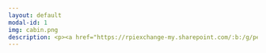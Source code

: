```yaml
---
layout: default
modal-id: 1
img: cabin.png
description: <p><a href="https://rpiexchange-my.sharepoint.com/:b:/g/personal/bowerj6_rpi_edu/Echqe1Y5CbJArXlAMGQkZywB5SCI71z8TX57iwtMhbZdGw"> Link to Full Resume (PDF)</a></p><br><a href= "hello world I want to write a bunch of stuff wouldn't it be great if we could??? I'm like really trying here, I'm so confused as to what is happening and why I'm not able to pass this stuff down in the way that I need to...."</a>
---
```

